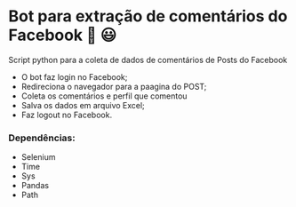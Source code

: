 # Bot para extração de comentários do Facebook :blue_book: :smiley:

Script python para a coleta de dados de comentários de Posts do Facebook
- O bot faz login no Facebook;
- Redireciona o navegador para a paagina do POST;
- Coleta os comentários e perfil que comentou
- Salva os dados em arquivo Excel;
- Faz logout no Facebook.

### Dependências:
* Selenium
* Time
* Sys
* Pandas
* Path
